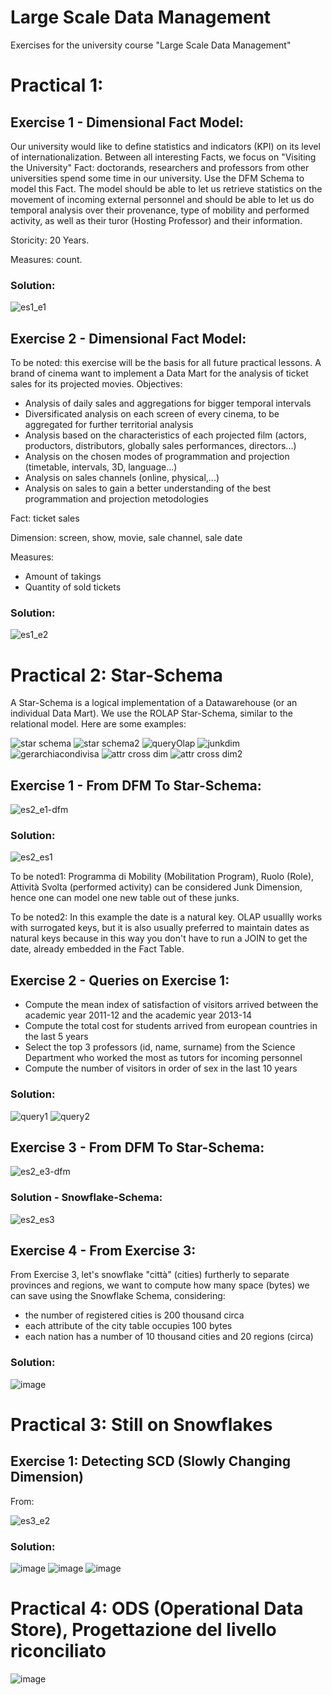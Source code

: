 # Large Scale Data Management
Exercises for the university course "Large Scale Data Management"

# Practical 1:
## Exercise 1 - Dimensional Fact Model:
Our university would like to define statistics and indicators (KPI) on its level of internationalization. Between all interesting Facts, we focus on "Visiting the University" Fact: doctorands, researchers and professors from other universities spend some time in our university. Use the DFM Schema to model this Fact. The model should be able to let us retrieve statistics on the movement of incoming external personnel and should be able to let us do temporal analysis over their provenance, type of mobility and performed activity, as well as their turor (Hosting Professor) and their information. 

Storicity: 20 Years.

Measures: count.
### Solution:
![es1_e1](https://github.com/edoltl/large-scale-data-management/assets/117369447/67371cb6-5919-49eb-bb26-77ba4697c2cd)
## Exercise 2 - Dimensional Fact Model:
To be noted: this exercise will be the basis for all future practical lessons.
A brand of cinema want to implement a Data Mart for the analysis of ticket sales for its projected movies. Objectives:
- Analysis of daily sales and aggregations for bigger temporal intervals
- Diversificated analysis on each screen of every cinema, to be aggregated for further territorial analysis
- Analysis based on the characteristics of each projected film (actors, productors, distributors, globally sales performances, directors...)
- Analysis on the chosen modes of programmation and projection (timetable, intervals, 3D, language...)
- Analysis on sales channels (online, physical,...)
- Analysis on sales to gain a better understanding of the best programmation and projection metodologies

Fact: ticket sales

Dimension: screen, show, movie, sale channel, sale date

Measures:
- Amount of takings
- Quantity of sold tickets
### Solution:
![es1_e2](https://github.com/edoltl/large-scale-data-management/assets/117369447/dfe99e93-34c2-4bc8-b1f8-8578f53eba61)
# Practical 2: Star-Schema
A Star-Schema is a logical implementation of a Datawarehouse (or an individual Data Mart). We use the ROLAP Star-Schema, similar to the relational model. Here are some examples:

![star schema](https://github.com/edoltl/large-scale-data-management/assets/117369447/aaa6bab4-5cd8-421e-b468-d3330a7ee6d7)
![star schema2](https://github.com/edoltl/large-scale-data-management/assets/117369447/108bdbb8-d2a0-436a-a55f-0de3f0412f75)
![queryOlap](https://github.com/edoltl/large-scale-data-management/assets/117369447/b6dc13dd-23d3-4247-8ddb-0dd69d35608f)
![junkdim](https://github.com/edoltl/large-scale-data-management/assets/117369447/2569c155-6c70-4791-af61-89da1f9d244c)
![gerarchiacondivisa](https://github.com/edoltl/large-scale-data-management/assets/117369447/c182ca29-dfd6-4f18-8a6c-d872fa66f380)
![attr cross dim](https://github.com/edoltl/large-scale-data-management/assets/117369447/1a687bc2-9a1b-4c5b-b99d-67421675366e)
![attr cross dim2](https://github.com/edoltl/large-scale-data-management/assets/117369447/35a5eb49-37d8-4720-b544-25f33c7da357)

## Exercise 1 - From DFM To Star-Schema:
![es2_e1-dfm](https://github.com/edoltl/large-scale-data-management/assets/117369447/c39c999e-0ca1-4275-9f0d-48f50b2720c6)
### Solution:
![es2_es1](https://github.com/edoltl/large-scale-data-management/assets/117369447/8f3e7051-a346-49ae-88ca-9ae01e90a60a)

To be noted1: Programma di Mobility (Mobilitation Program), Ruolo (Role), Attività Svolta (performed activity) can be considered Junk Dimension, hence one can model one new table out of these junks.

To be noted2: In this example the date is a natural key. OLAP usuallly works with surrogated keys, but it is also usually preferred to maintain dates as natural keys because in this way you don't have to run a JOIN to get the date, already embedded in the Fact Table.
## Exercise 2 - Queries on Exercise 1:
- Compute the mean index of satisfaction of visitors arrived between the academic year 2011-12 and the academic year 2013-14
- Compute the total cost for students arrived from european countries in the last 5 years
- Select the top 3 professors (id, name, surname) from the Science Department
who worked the most as tutors for incoming personnel
- Compute the number of visitors in order of sex in the last 10 years
### Solution:
![query1](https://github.com/edoltl/large-scale-data-management/assets/117369447/c75e422b-6184-48db-b866-3fb307450f63)
![query2](https://github.com/edoltl/large-scale-data-management/assets/117369447/87201387-2af0-41ee-8cf5-f8104a842bba)
## Exercise 3 - From DFM To Star-Schema:
![es2_e3-dfm](https://github.com/edoltl/large-scale-data-management/assets/117369447/cc32f3cf-b370-492c-ae1d-eaec14e85ef7)
### Solution - Snowflake-Schema:
![es2_es3](https://github.com/edoltl/large-scale-data-management/assets/117369447/fc7e44a1-96cd-44c0-9757-f8ad2f52ced8)
## Exercise 4 - From Exercise 3:
From Exercise 3, let's snowflake "città" (cities) furtherly to separate provinces and regions, we want to compute how many space (bytes) we can save using the Snowflake Schema, considering:
- the number of registered cities is 200 thousand circa
- each attribute of the city table occupies 100 bytes
- each nation has a number of 10 thousand cities and 20 regions (circa)
### Solution:
![image](https://github.com/edoltl/large-scale-data-management/assets/117369447/f3717c1c-29b4-41e2-ae53-6f2c978f7dcb)

# Practical 3: Still on Snowflakes
## Exercise 1: Detecting SCD (Slowly Changing Dimension)
From:

![es3_e2](https://github.com/edoltl/large-scale-data-management/assets/117369447/e2fb62e7-ba63-4a62-bbd3-6169c7e7a179)

### Solution:
![image](https://github.com/edoltl/large-scale-data-management/assets/117369447/c5068d0d-81fd-4bc3-8ce6-ad657448a288)
![image](https://github.com/edoltl/large-scale-data-management/assets/117369447/1aec0922-501d-490f-b678-e0d500c19ddd)
![image](https://github.com/edoltl/large-scale-data-management/assets/117369447/0f0fa92f-2537-4093-b516-19d668b11686)

# Practical 4: ODS (Operational Data Store), Progettazione del livello riconciliato
![image](https://github.com/edoltl/large-scale-data-management/assets/117369447/ebc17b09-dab4-4e45-98e1-f86db290f69e)

